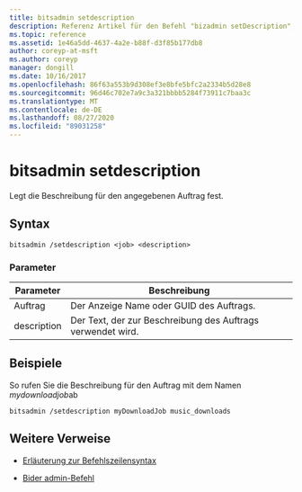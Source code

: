 ```yaml
---
title: bitsadmin setdescription
description: Referenz Artikel für den Befehl "bizadmin setDescription", mit dem die Beschreibung des angegebenen Auftrags festgelegt wird.
ms.topic: reference
ms.assetid: 1e46a5dd-4637-4a2e-b88f-d3f85b177db8
author: coreyp-at-msft
ms.author: coreyp
manager: dongill
ms.date: 10/16/2017
ms.openlocfilehash: 86f63a553b9d308ef3e8bfe5bfc2a2334b5d28e8
ms.sourcegitcommit: 96d46c702e7a9c3a321bbbb5284f73911c7baa3c
ms.translationtype: MT
ms.contentlocale: de-DE
ms.lasthandoff: 08/27/2020
ms.locfileid: "89031258"
---
```

# <a name="bitsadmin-setdescription"></a>bitsadmin setdescription

Legt die Beschreibung für den angegebenen Auftrag fest.

## <a name="syntax"></a>Syntax

```
bitsadmin /setdescription <job> <description>
```

### <a name="parameters"></a>Parameter

| Parameter | Beschreibung |
| --------- | ----------- |
| Auftrag | Der Anzeige Name oder GUID des Auftrags. |
| description | Der Text, der zur Beschreibung des Auftrags verwendet wird. |

## <a name="examples"></a>Beispiele

So rufen Sie die Beschreibung für den Auftrag mit dem Namen *mydownloadjob*ab

```
bitsadmin /setdescription myDownloadJob music_downloads
```

## <a name="additional-references"></a>Weitere Verweise

- [Erläuterung zur Befehlszeilensyntax](command-line-syntax-key.md)

- [Bider admin-Befehl](bitsadmin.md)

